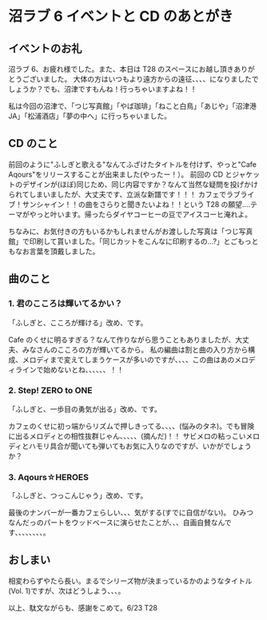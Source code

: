 # 沼ラブ 6 イベントと CD のあとがき

## イベントのお礼

沼ラブ 6、お疲れ様でした。また、本日は T28 のスペースにお越し頂きありがとうございました。
大体の方はいつもより遠方からの遠征、、、、になりましたでしょうか？でも、沼津ですもんね！行っちゃいますよね！！

私は今回の沼津で、「つじ写真館」「やば珈琲」「ねこと白鳥」「あじや」「沼津港 JA」「松浦酒店」「夢の中へ」に行っちゃいました。

## CD のこと

前回のように"ふしぎと歌える"なんてふざけたタイトルを付けず、やっと"Cafe Aqours"をリリースすることが出来ました(やったー！）。
前回の CD とジャケットのデザインが(ほぼ)同じため、同じ内容ですか？なんて当然な疑問を投げかけられてしまいましたが、大丈夫です、立派な新譜です！！！
カフェでラブライブ！サンシャイン！！の曲をさらりと聞きたいよね！！という T28 の願望....テーマがやっと叶います。帰ったらダイヤコーヒーの豆でアイスコーヒ淹れよ。

ちなみに、お気付きの方もいるかもしれませんがお渡しした写真は「つじ写真館」で印刷して貰いました。「同じカットをこんなに印刷するの...?」とごもっともなお言葉を頂戴しました。

## 曲のこと

### 1. 君のこころは輝いてるかい？

「ふしぎと、こころが輝ける」改め、です。

Cafe のくせに明るすぎる？なんて作りながら思うこともありましたが、大丈夫、みなさんのこころの方が輝いてるから。
私の編曲は割と曲の入り方から構成、メロディまで変えてしまうケースが多いのですが、、、、この曲はあのメロディラインで始めないとね、、、、、、！！

### 2. Step! ZERO to ONE

「ふしぎと、一歩目の勇気が出る」改め、です。

カフェのくせに初っ端からリズムで押しきってる、、、、(悩みのタネ)。でも冒険に出るメロディとの相性抜群じゃん、、、、、(摘んだ)！！
サビメロの粘っこいメロディとハモリ具合が聞いても弾いてもお気に入りなのですが、いかがでしょうか？

### 3. Aqours☆HEROES

「ふしぎと、つっこんじゃう」改め、です。

最後のナンバーが一番カフェらしい、、、気がする(すでに自信がない)。
ひみつなんだっのパートをウッドベースに演らせたことが、、、自画自賛なんです、、、、、、、、。

## おしまい

相変わらずやたら長い。まるでシリーズ物が決まっているかのようなタイトル(Vol. 1)ですが、次はどうしよう、、、。

以上、駄文ながらも、感謝をこめて。6/23 T28
